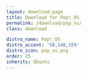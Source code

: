 ```yaml
---
layout: download-page
title: Download for Pop!_OS
permalink: /download/pop_os/
class: download

distro_name: Pop!_OS
distro_accent: '58,148,159'
distro_icon: pop_os.png
order: 25
inherits: Ubuntu
---
```

